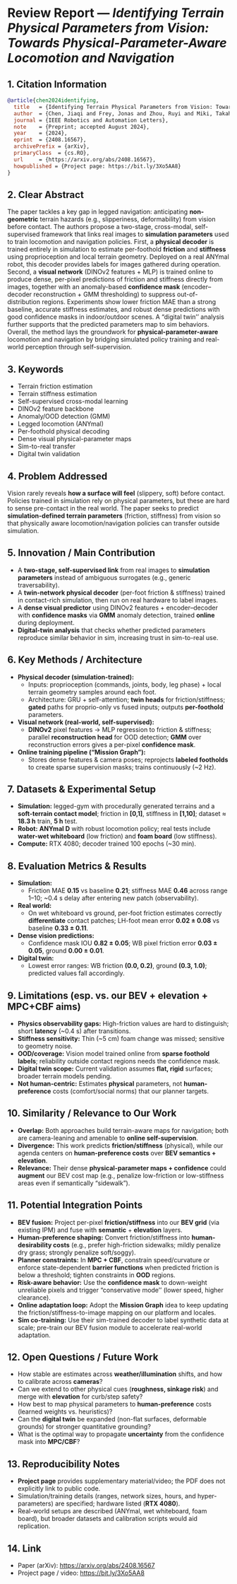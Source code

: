 # Review Report — *Identifying Terrain Physical Parameters from Vision: Towards Physical-Parameter-Aware Locomotion and Navigation*

## 1. Citation Information

```bibtex
@article{chen2024identifying,
  title   = {Identifying Terrain Physical Parameters from Vision: Towards Physical-Parameter-Aware Locomotion and Navigation},
  author  = {Chen, Jiaqi and Frey, Jonas and Zhou, Ruyi and Miki, Takahiro and Martius, Georg and Hutter, Marco},
  journal = {IEEE Robotics and Automation Letters},
  note    = {Preprint; accepted August 2024},
  year    = {2024},
  eprint  = {2408.16567},
  archivePrefix = {arXiv},
  primaryClass  = {cs.RO},
  url     = {https://arxiv.org/abs/2408.16567},
  howpublished = {Project page: https://bit.ly/3Xo5AA8}
}
```

## 2. Clear Abstract 

The paper tackles a key gap in legged navigation: anticipating **non-geometric** terrain hazards (e.g., slipperiness, deformability) from vision before contact. The authors propose a two-stage, cross-modal, self-supervised framework that links real images to **simulation parameters** used to train locomotion and navigation policies. First, a **physical decoder** is trained entirely in simulation to estimate per-foothold **friction** and **stiffness** using proprioception and local terrain geometry. Deployed on a real ANYmal robot, this decoder provides labels for images gathered during operation. Second, a **visual network** (DINOv2 features + MLP) is trained online to produce dense, per-pixel predictions of friction and stiffness directly from images, together with an anomaly-based **confidence mask** (encoder–decoder reconstruction + GMM thresholding) to suppress out-of-distribution regions. Experiments show lower friction MAE than a strong baseline, accurate stiffness estimates, and robust dense predictions with good confidence masks in indoor/outdoor scenes. A “digital twin’’ analysis further supports that the predicted parameters map to sim behaviors. Overall, the method lays the groundwork for **physical-parameter-aware** locomotion and navigation by bridging simulated policy training and real-world perception through self-supervision.

## 3. Keywords

- Terrain friction estimation  
- Terrain stiffness estimation  
- Self-supervised cross-modal learning  
- DINOv2 feature backbone  
- Anomaly/OOD detection (GMM)  
- Legged locomotion (ANYmal)  
- Per-foothold physical decoding  
- Dense visual physical-parameter maps  
- Sim-to-real transfer  
- Digital twin validation

## 4. Problem Addressed

Vision rarely reveals **how a surface will feel** (slippery, soft) before contact. Policies trained in simulation rely on physical parameters, but these are hard to sense pre-contact in the real world. The paper seeks to predict **simulation-defined terrain parameters** (friction, stiffness) from vision so that physically aware locomotion/navigation policies can transfer outside simulation.

## 5. Innovation / Main Contribution

- A **two-stage, self-supervised link** from real images to **simulation parameters** instead of ambiguous surrogates (e.g., generic traversability).  
- A **twin-network physical decoder** (per-foot friction & stiffness) trained in contact-rich simulation, then run on real hardware to label images.  
- A **dense visual predictor** using DINOv2 features + encoder–decoder with **confidence masks** via **GMM** anomaly detection, trained **online** during deployment.  
- **Digital-twin analysis** that checks whether predicted parameters reproduce similar behavior in sim, increasing trust in sim-to-real use.

## 6. Key Methods / Architecture

- **Physical decoder (simulation-trained):**  
  - Inputs: proprioception (commands, joints, body, leg phase) + local terrain geometry samples around each foot.  
  - Architecture: GRU + self-attention; **twin heads** for friction/stiffness; **gated** paths for proprio-only vs fused inputs; outputs **per-foothold** parameters.
- **Visual network (real-world, self-supervised):**  
  - **DINOv2** pixel features → MLP regression to friction & stiffness; parallel **reconstruction head** for OOD detection; **GMM** over reconstruction errors gives a per-pixel **confidence mask**.
- **Online training pipeline (“Mission Graph”):**  
  - Stores dense features & camera poses; reprojects **labeled footholds** to create sparse supervision masks; trains continuously (~2 Hz).

## 7. Datasets & Experimental Setup

- **Simulation:** legged-gym with procedurally generated terrains and a **soft-terrain contact model**; friction in **[0,1]**, stiffness in **[1,10]**; dataset ≈ **18.3 h** train, **5 h** test.  
- **Robot:** **ANYmal D** with robust locomotion policy; real tests include **water-wet whiteboard** (low friction) and **foam board** (low stiffness).  
- **Compute:** RTX 4080; decoder trained 100 epochs (~30 min).

## 8. Evaluation Metrics & Results

- **Simulation:**  
  - Friction MAE **0.15** vs baseline **0.21**; stiffness MAE **0.46** across range 1–10; ~0.4 s delay after entering new patch (observability).
- **Real world:**  
  - On wet whiteboard vs ground, per-foot friction estimates correctly **differentiate** contact patches; LH-foot mean error **0.02 ± 0.08** vs baseline **0.33 ± 0.11**.
- **Dense vision predictions:**  
  - Confidence mask IOU **0.82 ± 0.05**; WB pixel friction error **0.03 ± 0.05**, ground **0.00 ± 0.01**.
- **Digital twin:**  
  - Lowest error ranges: WB friction **(0.0, 0.2)**, ground **(0.3, 1.0)**; predicted values fall accordingly.

## 9. Limitations (esp. vs. our BEV + elevation + MPC+CBF aims)

- **Physics observability gaps:** High-friction values are hard to distinguish; short **latency** (~0.4 s) after transitions.  
- **Stiffness sensitivity:** Thin (~5 cm) foam change was missed; sensitive to geometry noise.  
- **OOD/coverage:** Vision model trained online from **sparse foothold labels**; reliability outside contact regions needs the confidence mask.  
- **Digital twin scope:** Current validation assumes **flat, rigid** surfaces; broader terrain models pending.  
- **Not human-centric:** Estimates **physical** parameters, not **human-preference** costs (comfort/social norms) that our planner targets.

## 10. Similarity / Relevance to Our Work

- **Overlap:** Both approaches build terrain-aware maps for navigation; both are camera-leaning and amenable to **online self-supervision**.  
- **Divergence:** This work predicts **friction/stiffness** (physical), while our agenda centers on **human-preference costs** over **BEV semantics + elevation**.  
- **Relevance:** Their dense **physical-parameter maps + confidence** could **augment** our BEV cost map (e.g., penalize low-friction or low-stiffness areas even if semantically “sidewalk”).

## 11. Potential Integration Points

- **BEV fusion:** Project per-pixel **friction/stiffness** into our **BEV grid** (via existing IPM) and fuse with **semantic** + **elevation** layers.  
- **Human-preference shaping:** Convert friction/stiffness into **human-desirability costs** (e.g., prefer high-friction sidewalks; mildly penalize dry grass; strongly penalize soft/soggy).  
- **Planner constraints:** In **MPC + CBF**, constrain speed/curvature or enforce state-dependent **barrier functions** when predicted friction is below a threshold; tighten constraints in **OOD** regions.  
- **Risk-aware behavior:** Use the **confidence mask** to down-weight unreliable pixels and trigger “conservative mode’’ (lower speed, higher clearance).  
- **Online adaptation loop:** Adopt the **Mission Graph** idea to keep updating the friction/stiffness-to-image mapping on our platform and locales.  
- **Sim co-training:** Use their sim-trained decoder to label synthetic data at scale; pre-train our BEV fusion module to accelerate real-world adaptation.

## 12. Open Questions / Future Work

- How stable are estimates across **weather/illumination** shifts, and how to calibrate across **cameras**?  
- Can we extend to other physical cues (**roughness, sinkage risk**) and merge with **elevation** for curb/step safety?  
- How best to map physical parameters to **human-preference** costs (learned weights vs. heuristics)?  
- Can the **digital twin** be expanded (non-flat surfaces, deformable grounds) for stronger quantitative grounding?  
- What is the optimal way to propagate **uncertainty** from the confidence mask into **MPC/CBF**?

## 13. Reproducibility Notes

- **Project page** provides supplementary material/video; the PDF does not explicitly link to public code.  
- Simulation/training details (ranges, network sizes, hours, and hyper-parameters) are specified; hardware listed (**RTX 4080**).  
- Real-world setups are described (ANYmal, wet whiteboard, foam board), but broader datasets and calibration scripts would aid replication.

## 14. Link

- Paper (arXiv): https://arxiv.org/abs/2408.16567  
- Project page / video: https://bit.ly/3Xo5AA8
